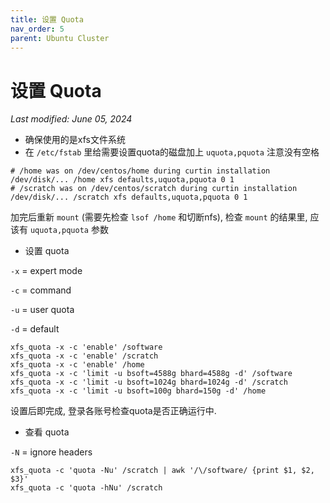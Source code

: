 ```yaml
---
title: 设置 Quota
nav_order: 5
parent: Ubuntu Cluster
---
```



# 设置 Quota

*Last modified: June 05, 2024*


- 确保使用的是xfs文件系统
- 在 `/etc/fstab` 里给需要设置quota的磁盘加上 `uquota,pquota` 注意没有空格

```
# /home was on /dev/centos/home during curtin installation
/dev/disk/... /home xfs defaults,uquota,pquota 0 1
# /scratch was on /dev/centos/scratch during curtin installation
/dev/disk/... /scratch xfs defaults,uquota,pquota 0 1
```

加完后重新 `mount` (需要先检查 `lsof /home` 和切断nfs), 检查 `mount` 的结果里, 应该有 `uquota,pquota` 参数

- 设置 quota

`-x` = expert mode

`-c` = command

`-u` = user quota

`-d` = default

```
xfs_quota -x -c 'enable' /software
xfs_quota -x -c 'enable' /scratch
xfs_quota -x -c 'enable' /home
xfs_quota -x -c 'limit -u bsoft=4588g bhard=4588g -d' /software
xfs_quota -x -c 'limit -u bsoft=1024g bhard=1024g -d' /scratch
xfs_quota -x -c 'limit -u bsoft=100g bhard=150g -d' /home
```

设置后即完成, 登录各账号检查quota是否正确运行中.

- 查看 quota

`-N` = ignore headers

```
xfs_quota -c 'quota -Nu' /scratch | awk '/\/software/ {print $1, $2, $3}'
xfs_quota -c 'quota -hNu' /scratch
```

